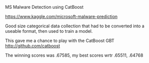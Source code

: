 
MS Malware Detection using CatBoost

https://www.kaggle.com/microsoft-malware-prediction


Good size categorical data collection that had to be converted into a useable format, then used to train a model. 

This gave me a chance to play with the CatBoost GBT http://github.com/catboost


The winning scores was .67585, my best scores wrtr .65511, .64768

